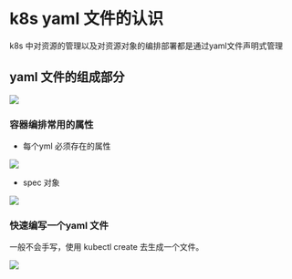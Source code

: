# k8s yaml 文件的认识

k8s 中对资源的管理以及对资源对象的编排部署都是通过yaml文件声明式管理

## yaml 文件的组成部分
![](https://img2020.cnblogs.com/blog/1526344/202101/1526344-20210118143942091-1641998139.png)

### 容器编排常用的属性

- 每个yml 必须存在的属性

![](https://img2020.cnblogs.com/blog/1526344/202012/1526344-20201229224404923-1137408207.png)

- spec 对象

![](https://img2020.cnblogs.com/blog/1526344/202012/1526344-20201229224404923-1137408207.png)

### 快速编写一个yaml 文件

一般不会手写，使用 kubectl create 去生成一个文件。

![](https://img2020.cnblogs.com/blog/1526344/202101/1526344-20210118151822283-947591639.png)
